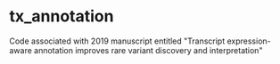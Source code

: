 # tx_annotation
Code associated with 2019 manuscript entitled "Transcript expression-aware annotation improves  rare variant discovery and interpretation"
